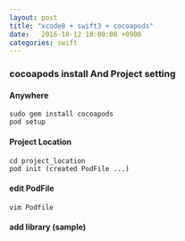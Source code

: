 ```yaml
---
layout: post
title: "xcode8 + swift3 + cocoapods"
date:   2016-10-12 10:00:00 +0900
categories: swift  
---
```


### cocoapods install And Project setting
#### Anywhere
~~~
sudo gem install cocoapods
pod setup
~~~

#### Project Location
~~~
cd project_location
pod init (created PodFile ...)
~~~

#### edit PodFile
~~~
vim Podfile
~~~

#### add library (sample)
~~~

~~~


